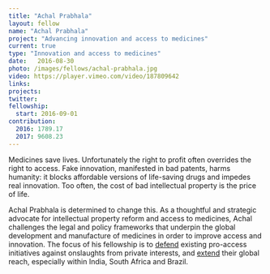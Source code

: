 ```yaml
---
title: "Achal Prabhala"
layout: fellow
name: "Achal Prabhala"
project: "Advancing innovation and access to medicines"
current: true
type: "Innovation and access to medicines"
date:   2016-08-30
photo: /images/fellows/achal-prabhala.jpg
video: https://player.vimeo.com/video/187809642
links:
projects:
twitter:
fellowship:
  start: 2016-09-01
contribution:
  2016: 1789.17
  2017: 9608.23
---
```

Medicines save lives. Unfortunately the right to profit often overrides the right to access. Fake innovation, manifested in bad patents, harms humanity: it blocks affordable versions of life-saving drugs and impedes real innovation. Too often, the cost of bad intellectual property is the price of life.

Achal Prabhala is determined to change this. As a thoughtful and strategic advocate for intellectual property reform and access to medicines, Achal challenges the legal and policy frameworks that underpin the global development and manufacture of medicines in order to improve access and innovation. The focus of his fellowship is to [defend](http://blogs.wsj.com/indiarealtime/2015/03/19/inside-india-indias-fight-against-big-pharma-patents-is-a-just-war/) existing pro-access initiatives against onslaughts from private interests, and [extend](http://www.healthgap.org/op_ed_what_patent_reform_in_brazil_and_south_africa_can_mean) their global reach, especially within India, South Africa and Brazil.
